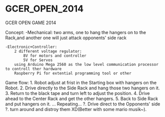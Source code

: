 GCER_OPEN_2014
==============

GCER OPEN GAME 2014

Concept:
	-Mechanical:
		two arms, one to hang the hangers on to the Rack,and another one will just attack opponents' side rack

	-Electronic+Controller:
		2 different voltage regulator:
			8V for motors and controller
			5V for Servos
		using Arduino Mega 2560 as the low level communication processor to controll ther hardware
		Raspberry Pi for extential programming tool or other


Game flow:
	1. Robot adjust at frist in the Starting box with hangers on the Robot.
	2. Drive directly to the Side Rack and hang those two hangers on it.
	3. Return to the black tape and turn left to adjust the position.
	4. Drive ahead to the Center Rack and get the other hangers.
	5. Back to Side Rack and put hangers on it.
	... Repeating...
	?. Drive direct to the Opponents' side 
	?. turn around and distroy them XD(Better with some mario musik~). 


